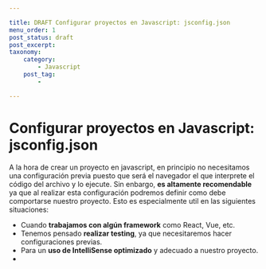 ```yaml
---

title: DRAFT Configurar proyectos en Javascript: jsconfig.json
menu_order: 1
post_status: draft
post_excerpt: 
taxonomy:
    category:
        - Javascript
    post_tag:
        - 

---
```



# Configurar proyectos en Javascript: jsconfig.json

A la hora de crear un proyecto en javascript, en principio no necesitamos una configuración previa puesto que será el navegador el que interprete el código del archivo y lo ejecute. Sin enbargo, __es altamente recomendable__ ya que al realizar esta configuración podremos definir como debe comportarse nuestro proyecto. Esto es especialmente util en las siguientes situaciones:

- Cuando __trabajamos con algún framework__ como React, Vue, etc.
- Tenemos pensado __realizar testing__, ya que necesitaremos hacer configuraciones previas.
- Para un __uso de IntelliSense optimizado__ y adecuado a nuestro proyecto.
- 